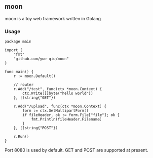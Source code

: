 ## moon

moon is a toy web framework written in Golang

### Usage

```Golang
package main

import (
	"fmt"
	"github.com/yue-qiu/moon"
)

func main() {
	r := moon.Default()

	// router
	r.Add("/test", func(ctx *moon.Context) {
		ctx.Write([]byte("hello world"))
	}, []string{"GET"})

	r.Add("/upload", func(ctx *moon.Context) {
		form := ctx.GetMultipartForm()
		if fileHeader, ok := form.File["file"]; ok {
			fmt.Println(fileHeader.Filename)
        }
	}, []string{"POST"})

	r.Run()
}
```

Port 8080 is used by default. GET and POST are supported at present.